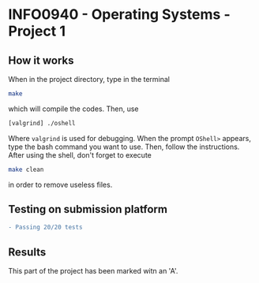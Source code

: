 # INFO0940 - Operating Systems - Project 1

## How it works
When in the project directory, type in the terminal
```bash
make
```
which will compile the codes. Then, use
```bash
[valgrind] ./oshell
```
Where `valgrind` is used for debugging.
When the prompt `OShell>` appears, type the bash command you want to use. Then, follow the instructions.
After using the shell, don't forget to execute
```bash
make clean
```
in order to remove useless files.

## Testing on submission platform
```diff
- Passing 20/20 tests
```
## Results 
This part of the project has been marked witn an 'A'.
